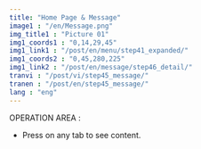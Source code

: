 ```yaml
---
title: "Home Page & Message"
image1 : "/en/Message.png"
img_title1 : "Picture 01"
img1_coords1 : "0,14,29,45"
img1_link1 : "/post/en/menu/step41_expanded/"
img1_coords2 : "0,45,280,225"
img1_link2 : "/post/en/message/step46_detail/"
tranvi : "/post/vi/step45_message/"
tranen : "/post/en/step45_message/"
lang : "eng"
---
```

OPERATION AREA :

- Press on any tab to see content.
